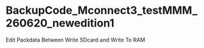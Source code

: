 # BackupCode_Mconnect3_testMMM_260620_newedition1
Edit Packdata Between Write SDcard  and Write To  RAM  
